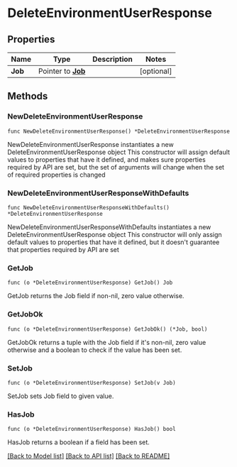 # DeleteEnvironmentUserResponse

## Properties

Name | Type | Description | Notes
------------ | ------------- | ------------- | -------------
**Job** | Pointer to [**Job**](Job.md) |  | [optional] 

## Methods

### NewDeleteEnvironmentUserResponse

`func NewDeleteEnvironmentUserResponse() *DeleteEnvironmentUserResponse`

NewDeleteEnvironmentUserResponse instantiates a new DeleteEnvironmentUserResponse object
This constructor will assign default values to properties that have it defined,
and makes sure properties required by API are set, but the set of arguments
will change when the set of required properties is changed

### NewDeleteEnvironmentUserResponseWithDefaults

`func NewDeleteEnvironmentUserResponseWithDefaults() *DeleteEnvironmentUserResponse`

NewDeleteEnvironmentUserResponseWithDefaults instantiates a new DeleteEnvironmentUserResponse object
This constructor will only assign default values to properties that have it defined,
but it doesn't guarantee that properties required by API are set

### GetJob

`func (o *DeleteEnvironmentUserResponse) GetJob() Job`

GetJob returns the Job field if non-nil, zero value otherwise.

### GetJobOk

`func (o *DeleteEnvironmentUserResponse) GetJobOk() (*Job, bool)`

GetJobOk returns a tuple with the Job field if it's non-nil, zero value otherwise
and a boolean to check if the value has been set.

### SetJob

`func (o *DeleteEnvironmentUserResponse) SetJob(v Job)`

SetJob sets Job field to given value.

### HasJob

`func (o *DeleteEnvironmentUserResponse) HasJob() bool`

HasJob returns a boolean if a field has been set.


[[Back to Model list]](../README.md#documentation-for-models) [[Back to API list]](../README.md#documentation-for-api-endpoints) [[Back to README]](../README.md)


